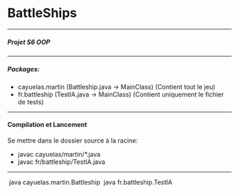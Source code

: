 # BattleShips
___

##### Projet S6 OOP
___

##### Packages:
- cayuelas.martin  (Battleship.java -> MainClass) (Contient tout le jeu)
- fr.battleship  (TestIA.java -> MainClass) (Contient uniquement le fichier de tests)
___

#### Compilation et Lancement

Se mettre dans le dossier source à la racine:
- javac cayuelas/martin/*.java
- javac fr/battleship/TestIA.java

---
­ java cayuelas.martin.Battleship
­ java fr.battleship.TestIA
